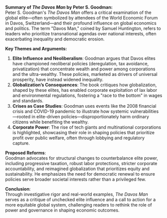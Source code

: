 **Summary of *The Davos Man* by Peter S. Goodman:**  
Peter S. Goodman's *The Davos Man* offers a critical examination of the global elite—often symbolized by attendees of the World Economic Forum in Davos, Switzerland—and their profound influence on global economics and politics. The term "Davos Man," coined by Samuel Huntington, refers to leaders who prioritize transnational agendas over national interests, often exacerbating inequality and democratic erosion.

**Key Themes and Arguments:**  
1. **Elite Influence and Neoliberalism**: Goodman argues that Davos elites have championed neoliberal policies (deregulation, tax avoidance, privatization) that concentrate wealth and power among corporations and the ultra-wealthy. These policies, marketed as drivers of universal prosperity, have instead widened inequality.  
2. **Globalization’s Consequences**: The book critiques how globalization, shaped by these elites, has enabled corporate exploitation of lax labor and environmental regulations, fostering a "race to the bottom" in wages and standards.  
3. **Crises as Case Studies**: Goodman uses events like the 2008 financial crisis and COVID-19 pandemic to illustrate how systemic vulnerabilities—rooted in elite-driven policies—disproportionately harm ordinary citizens while benefiting the wealthy.  
4. **Corporate Power**: The rise of tech giants and multinational corporations is highlighted, showcasing their role in shaping policies that prioritize profit over public welfare, often through lobbying and regulatory capture.  

**Proposed Reforms**:  
Goodman advocates for structural changes to counterbalance elite power, including progressive taxation, robust labor protections, stricter corporate accountability, and reimagined globalization that prioritizes equity and sustainability. He emphasizes the need for democratic renewal to ensure policies serve broader societal interests rather than a privileged few.  

**Conclusion**:  
Through investigative rigor and real-world examples, *The Davos Man* serves as a critique of unchecked elite influence and a call to action for a more equitable global system, challenging readers to rethink the role of power and governance in shaping economic outcomes.

